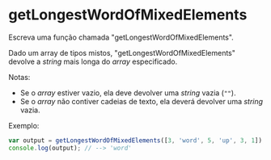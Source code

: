 # getLongestWordOfMixedElements

Escreva uma função chamada "getLongestWordOfMixedElements".

Dado um array de tipos mistos, "getLongestWordOfMixedElements" devolve a _string_ mais longa do _array_ especificado.

Notas:

* Se o _array_ estiver vazio, ela deve devolver uma _string_ vazia \(`""`\).
* Se o _array_ não contiver cadeias de texto, ela deverá devolver uma _string_ vazia.

Exemplo:

```javascript
var output = getLongestWordOfMixedElements([3, 'word', 5, 'up', 3, 1]);
console.log(output); // --> 'word'
```
